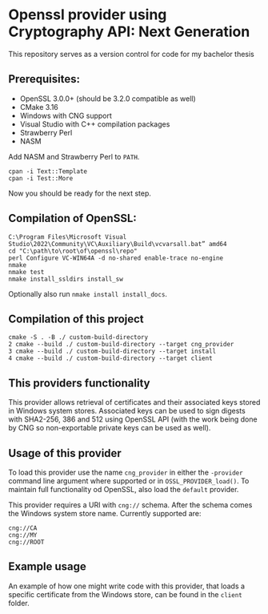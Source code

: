 # Openssl provider using Cryptography API: Next Generation

This repository serves as a version control for code for my bachelor thesis

## Prerequisites: 
  * OpenSSL 3.0.0+ (should be 3.2.0 compatible as well)
  * CMake 3.16
  * Windows with CNG support
  * Visual Studio with C++ compilation packages
  * Strawberry Perl
  * NASM

Add NASM and Strawberry Perl to `PATH`.

```
cpan -i Text::Template
cpan -i Test::More
```

Now you should be ready for the next step.

## Compilation of OpenSSL:

```
C:\Program Files\Microsoft Visual Studio\2022\Community\VC\Auxiliary\Build\vcvarsall.bat” amd64
cd "C:\path\to\root\of\openssl\repo"
perl Configure VC-WIN64A -d no-shared enable-trace no-engine
nmake
nmake test
nmake install_ssldirs install_sw
```
Optionally also run `nmake install install_docs`.

## Compilation of this project
```
cmake -S . -B ./ custom-build-directory
2 cmake --build ./ custom-build-directory --target cng_provider
3 cmake --build ./ custom-build-directory --target install
4 cmake --build ./ custom-build-directory --target client
```


## This providers functionality
This provider allows retrieval of certificates and their associated keys stored in Windows system stores. Associated
keys can be used to sign digests with SHA2-256, 386 and 512 using OpenSSL API (with the work being done by CNG so
non-exportable private keys can be used as well).
## Usage of this provider
To load this provider use the name `cng_provider` in either the `-provider` command line argument where supported or
in `OSSL_PROVIDER_load()`. To maintain full functionality od OpenSSL, also load the `default` provider.

This provider requires a URI with `cng://` schema. After the schema comes the Windows system store name. Currently
supported are:
```
cng://CA
cng://MY
cng://ROOT
```

## Example usage
An example of how one might write code with this provider, that loads a specific certificate from the Windows store,
can be found in the `client` folder.
